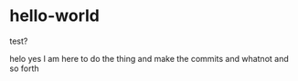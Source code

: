 # hello-world
test?

helo yes I am here to do the thing and make the commits and whatnot and so forth
